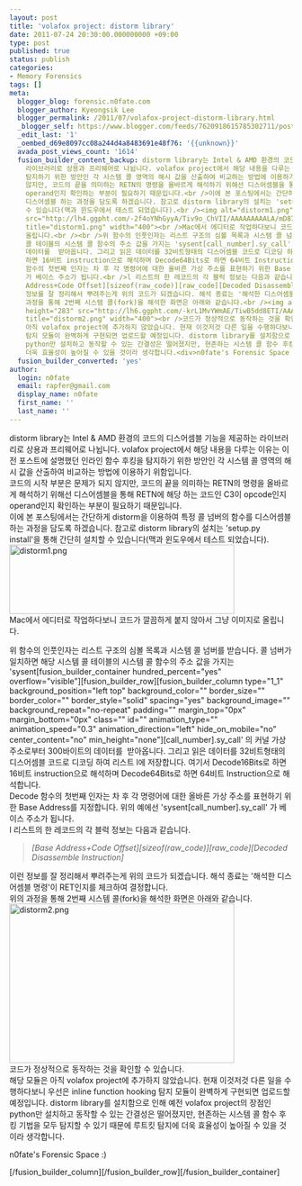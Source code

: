 ```yaml
---
layout: post
title: 'volafox project: distorm library'
date: 2011-07-24 20:30:00.000000000 +09:00
type: post
published: true
status: publish
categories:
- Memory Forensics
tags: []
meta:
  blogger_blog: forensic.n0fate.com
  blogger_author: Kyeongsik Lee
  blogger_permalink: /2011/07/volafox-project-distorm-library.html
  _blogger_self: https://www.blogger.com/feeds/7620918615785302711/posts/default/2714712275802247599
  _edit_last: '1'
  _oembed_d69e8097cc08a244d4a8483691e48f76: '{{unknown}}'
  avada_post_views_count: '1614'
  fusion_builder_content_backup: distorm library는 Intel & AMD 환경의 코드의 디스어셈블 기능을 제공하는
    라이브러리로 상용과 프리웨어로 나뉩니다. volafox project에서 해당 내용을 다루는 이유는 이전 포스트에 설명했던 인라인 함수 후킹을
    탐지하기 위한 방안인 각 시스템 콜 영역의 해시 값을 산출하여 비교하는 방법에 이용하기 위함입니다.<br />코드의 시작 부분은 문제가 되지
    않지만, 코드의 끝을 의미하는 RETN의 명령을 올바르게 해석하기 위해선 디스어셈블을 통해 RETN에 해당 하는 코드인 C3이 opcode인지
    operand인지 확인하는 부분이 필요하기 때문입니다.<br />이에 본 포스팅에서는 간단하게 distorm을 이용하여 특정 콜 넘버의 함수를
    디스어셈블 하는 과정을 담도록 하겠습니다. 참고로 distorm library의 설치는 'setup.py install'을 통해 간단히 설치할
    수 있습니다(맥과 윈도우에서 테스트 되었습니다).<br /><img alt="distorm1.png" border="0" height="123"
    src="http://lh4.ggpht.com/-2f4oYNhGyyA/Tiv9o_ChVII/AAAAAAAAALA/mD87uV27tf8/distorm1.png?imgmax=800"
    title="distorm1.png" width="400"><br />Mac에서 에디터로 작업하다보니 코드가 깔끔하게 붙지 않아서 그냥 이미지로
    올립니다.<br /><br />위 함수의 인풋인자는 리스트 구조의 심볼 목록과 시스템 콜 넘버를 받습니다. 콜 넘버가 일치하면 해당 시스템
    콜 테이블의 시스템 콜 함수의 주소 값을 가지는 'sysent[call_number].sy_call' 의 커널 가상 주소로부터 300바이트의
    데이터를  받아옵니다. 그리고 읽은 데이터를 32비트형태의 디스어셈블 코드로 디코딩 하여 리스트 l에 저장합니다. 여기서 Decode16Bits로
    하면 16비트 instruction으로 해석하며 Decode64Bits로 하면 64비트 Instruction으로 해석합니다.<br />Decode
    함수의 첫번째 인자는 차 후 각 명령어에 대한 올바른 가상 주소를 표현하기 위한 Base Address를 지정합니다. 위의 예에선 'sysent[call_number].sy_call'
    가 베이스 주소가 됩니다.<br />l 리스트의 한 레코드의 각 블럭 정보는 다음과 같습니다.<br /><blockquote><em><span>[Base
    Address+Code Offset][sizeof(raw_code)][raw_code][Decoded Disassemble Instruction]</span></em></blockquote>이런
    정보를 잘 정리해서 뿌려주는게 위의 코드가 되겠습니다. 해석 종료는 '해석한 디스어셈블 명령'이 RET인지를 체크하여 결정합니다.<br />위의
    과정을 통해 2번째 시스템 콜(fork)을 해석한 화면은 아래와 같습니다.<br /><img alt="distorm2.png" border="0"
    height="283" src="http://lh6.ggpht.com/-krL1MvYWmAE/TiwB5dd8ETI/AAAAAAAAALI/ssWbkxRtO8M/distorm2.png?imgmax=800"
    title="distorm2.png" width="400"><br />코드가 정상적으로 동작하는 것을 확인할 수 있습니다.<br />해당 모듈은
    아직 volafox project에 추가하지 않았습니다. 현재 이것저것 다른 일을 수행하다보니 우선은 inline function hooking
    탐지 모듈이 완벽하게 구현되면 업로드할 예정입니다. distorm library를 설치함으로 인해 예전 volafox project의 장점인
    python만 설치하고 동작할 수 있는 간결성은 떨어졌지만, 현존하는 시스템 콜 함수 후킹 기법을 모두 탐지할 수 있기 때문에 루트킷 탐지에
    더욱 효율성이 높아질 수 있을 것이라 생각합니다.<div>n0fate's Forensic Space :)</div>
  fusion_builder_converted: 'yes'
author:
  login: n0fate
  email: rapfer@gmail.com
  display_name: n0fate
  first_name: ''
  last_name: ''
---
```

<p>distorm library는 Intel & AMD 환경의 코드의 디스어셈블 기능을 제공하는 라이브러리로 상용과 프리웨어로 나뉩니다. volafox project에서 해당 내용을 다루는 이유는 이전 포스트에 설명했던 인라인 함수 후킹을 탐지하기 위한 방안인 각 시스템 콜 영역의 해시 값을 산출하여 비교하는 방법에 이용하기 위함입니다.<br />코드의 시작 부분은 문제가 되지 않지만, 코드의 끝을 의미하는 RETN의 명령을 올바르게 해석하기 위해선 디스어셈블을 통해 RETN에 해당 하는 코드인 C3이 opcode인지 operand인지 확인하는 부분이 필요하기 때문입니다.<br />이에 본 포스팅에서는 간단하게 distorm을 이용하여 특정 콜 넘버의 함수를 디스어셈블 하는 과정을 담도록 하겠습니다. 참고로 distorm library의 설치는 'setup.py install'을 통해 간단히 설치할 수 있습니다(맥과 윈도우에서 테스트 되었습니다).<br /><img alt="distorm1.png" border="0" height="123" src="{{ site.baseurl }}/assets/distorm1.png?imgmax=800" title="distorm1.png" width="400" /><br />Mac에서 에디터로 작업하다보니 코드가 깔끔하게 붙지 않아서 그냥 이미지로 올립니다.</p>
<p>위 함수의 인풋인자는 리스트 구조의 심볼 목록과 시스템 콜 넘버를 받습니다. 콜 넘버가 일치하면 해당 시스템 콜 테이블의 시스템 콜 함수의 주소 값을 가지는 'sysent[fusion_builder_container hundred_percent="yes" overflow="visible"][fusion_builder_row][fusion_builder_column type="1_1" background_position="left top" background_color="" border_size="" border_color="" border_style="solid" spacing="yes" background_image="" background_repeat="no-repeat" padding="" margin_top="0px" margin_bottom="0px" class="" id="" animation_type="" animation_speed="0.3" animation_direction="left" hide_on_mobile="no" center_content="no" min_height="none"][call_number].sy_call' 의 커널 가상 주소로부터 300바이트의 데이터를  받아옵니다. 그리고 읽은 데이터를 32비트형태의 디스어셈블 코드로 디코딩 하여 리스트 l에 저장합니다. 여기서 Decode16Bits로 하면 16비트 instruction으로 해석하며 Decode64Bits로 하면 64비트 Instruction으로 해석합니다.<br />Decode 함수의 첫번째 인자는 차 후 각 명령어에 대한 올바른 가상 주소를 표현하기 위한 Base Address를 지정합니다. 위의 예에선 'sysent[call_number].sy_call' 가 베이스 주소가 됩니다.<br />l 리스트의 한 레코드의 각 블럭 정보는 다음과 같습니다.<br />
<blockquote><em><span>[Base Address+Code Offset][sizeof(raw_code)][raw_code][Decoded Disassemble Instruction]</span></em></p></blockquote>
<p>이런 정보를 잘 정리해서 뿌려주는게 위의 코드가 되겠습니다. 해석 종료는 '해석한 디스어셈블 명령'이 RET인지를 체크하여 결정합니다.<br />위의 과정을 통해 2번째 시스템 콜(fork)을 해석한 화면은 아래와 같습니다.<br /><img alt="distorm2.png" border="0" height="283" src="{{ site.baseurl }}/assets/distorm2.png?imgmax=800" title="distorm2.png" width="400" /><br />코드가 정상적으로 동작하는 것을 확인할 수 있습니다.<br />해당 모듈은 아직 volafox project에 추가하지 않았습니다. 현재 이것저것 다른 일을 수행하다보니 우선은 inline function hooking 탐지 모듈이 완벽하게 구현되면 업로드할 예정입니다. distorm library를 설치함으로 인해 예전 volafox project의 장점인 python만 설치하고 동작할 수 있는 간결성은 떨어졌지만, 현존하는 시스템 콜 함수 후킹 기법을 모두 탐지할 수 있기 때문에 루트킷 탐지에 더욱 효율성이 높아질 수 있을 것이라 생각합니다.
<div>n0fate's Forensic Space :)</div>
<p>[/fusion_builder_column][/fusion_builder_row][/fusion_builder_container]</p>
